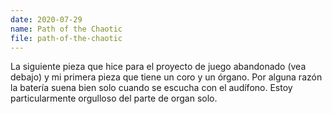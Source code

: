 ```yaml
---
date: 2020-07-29
name: Path of the Chaotic
file: path-of-the-chaotic
---
```


La siguiente pieza que hice para el proyecto de juego abandonado (vea debajo) y mi primera pieza que tiene un coro y un órgano. Por alguna razón la batería suena bien solo cuando se escucha con el audífono. Estoy particularmente orgulloso del parte de organ solo.